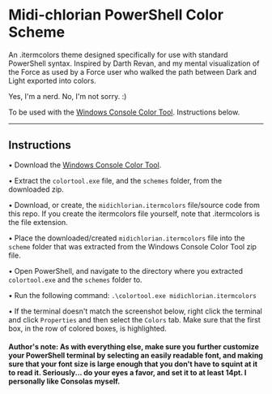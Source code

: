 # Midi-chlorian PowerShell Color Scheme
An .itermcolors theme designed specifically for use with standard PowerShell syntax. Inspired by Darth Revan, and my mental visualization of the Force as used by a Force user who walked the path between Dark and Light exported into colors.

Yes, I'm a nerd. No, I'm not sorry. :)

To be used with the [Windows Console Color Tool](https://github.com/Microsoft/console/releases). Instructions below.

---

## Instructions

• Download the [Windows Console Color Tool](https://github.com/Microsoft/console/releases).

• Extract the `colortool.exe` file, and the `schemes` folder, from the downloaded zip.

• Download, or create, the `midichlorian.itermcolors` file/source code from this repo. If you create the itermcolors file yourself, note that .itermcolors is the file extension.

• Place the downloaded/created `midichlorian.itermcolors` file into the `scheme` folder that was extracted from the Windows Console Color Tool zip file.

• Open PowerShell, and navigate to the directory where you extracted `colortool.exe` and the `schemes` folder to.

• Run the following command: `.\colortool.exe midichlorian.itermcolors`

• If the terminal doesn't match the screenshot below, right click the terminal and click `Properties` and then select the `Colors` tab. Make sure that the first box, in the row of colored boxes, is highlighted.

#### Author's note: As with everything else, make sure you further customize your PowerShell terminal by selecting an easily readable font, and making sure that your font size is large enough that you don't have to squint at it to read it. Seriously... do your eyes a favor, and set it to at least 14pt. I personally like Consolas myself.
